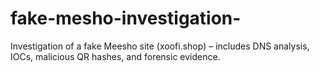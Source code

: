 # fake-mesho-investigation-
Investigation of a fake Meesho site (xoofi.shop) – includes DNS analysis, IOCs, malicious QR hashes, and forensic evidence.
